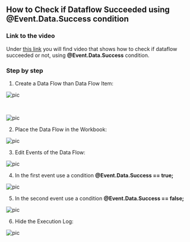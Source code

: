 
## How to Check if Dataflow Succeeded using @Event.Data.Success condition

### Link to the video

Under [this link](https://profitbasedocs.blob.core.windows.net/videos/DF%20-%20Check%20if%20dataflow%20succeeded%20or%20not.mp4) you will find video that shows how to check if dataflow succeeded or not, using **@Event.Data.Success** condition.
<br/>


### Step by step


1. Create a Data Flow than Data Flow Item:

![pic](https://profitbasedocs.blob.core.windows.net/images/htDFcond%20(1).png)

<br/>

![pic](https://profitbasedocs.blob.core.windows.net/images/htDFcond%20(2).png)

2. Place the Data Flow in the Workbook:

![pic](https://profitbasedocs.blob.core.windows.net/images/htDFcond%20(3).png)

3. Edit Events of the Data Flow:

![pic](https://profitbasedocs.blob.core.windows.net/images/htDFcond%20(4).png)

4. In the first event use a condition **@Event.Data.Success == true;**

![pic](https://profitbasedocs.blob.core.windows.net/images/htDFcond%20(5).png)

5. In the second event use a condition **@Event.Data.Success == false;**

![pic](https://profitbasedocs.blob.core.windows.net/images/htDFcond%20(6).png)

6. Hide the Execution Log:

![pic](https://profitbasedocs.blob.core.windows.net/images/htDFcond%20(7).png)